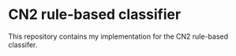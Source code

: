 # CN2 rule-based classifier
This repository contains my implementation for the CN2 rule-based classifer.
